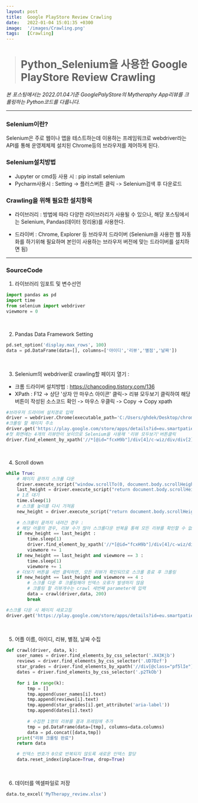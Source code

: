 ```yaml
---
layout: post
title:  Google PlayStore Review Crawling
date:   2022-01-04 15:01:35 +0300
image:  '/images/Crawling.png'
tags:   [Crawling]
---
```


> # Python_Selenium을 사용한 Google PlayStore Review Crawling <br/>

*본 포스팅에서는 2022.01.04기준 GooglePalyStore의 Mytheraphy App리뷰를 크롤링하는 Python코드를 다룹니다.*

___

### Selenium이란? <br/>
Selenium은 주로 웹이나 앱을 테스트하는데 이용하는 프레임워크로 webdriver라는 API를 통해 운영제체제 설치된 Chrome등의 브라우저를 제어하게 된다.<br/>


### Selenium설치방법 <br/>
- Jupyter or cmd등 사용 시 : pip install selenium<br/>
- Pycharm사용시 : Setting -> 플러스버튼 클릭 -> Selenium검색 후 다운로드<br/>


### Crawling을 위해 필요한 설치항목 <br/>
- 라이브러리 : 방법에 따라 다양한 라이브러리가 사용될 수 있으나, 해당 포스팅에서는 Selenium, Pandas(데이터 정리용)를 사용한다.<br/>

- 드라이버 : Chrome, Explorer 등 브라우저 드라이버 (Selenium을 사용한 웹 자동화를 하기위해 필요하며 본인이 사용하는 브라우저 버전에 맞는 드라이버를 설치하면 됨)

___

### SourceCode <br/>
1. 라이브러리 임포트 및 변수선언 <br/>

```python
import pandas as pd
import time
from selenium import webdriver
viewmore = 0
```
<br/>

2. Pandas Data Framework Setting <br/>

```python
pd.set_option('display.max_rows', 100) 
data = pd.DataFrame(data=[], columns=['아이디','리뷰','별점','날짜'])
```
<br/>

3. Selenium의 webdriver로 crawling할 페이지 열기 :<br/>
- 크롬 드라이버 설치방법 : https://chancoding.tistory.com/136<br/>
- XPath : F12 -> 상단 '상자 안 마우스 아이콘' 클릭-> 리뷰 모두보기 클릭하여 해당 버튼이 작성된 소스코드 확인 -> 마우스 우클릭 -> Copy -> Copy xpath

```python
#브라우저 드라이버 설치경로 입력
driver = webdriver.Chrome(executable_path='C:/Users/ghdek/Desktop/chromedriver')  
#크롤링 할 페이지 주소
driver.get('https://play.google.com/store/apps/details?id=eu.smartpatient.mytherapy&hl=ko&gl=US') 
#첫 화면에는 4개의 리뷰만이 보이므로 Selenium을 사용해 '리뷰 모두보기'버튼클릭 
driver.find_element_by_xpath('//*[@id="fcxH9b"]/div[4]/c-wiz/div/div[2]/div/div/main/div/div[1]/div[6]/div/span/span').click() 
```
<br/>

4. Scroll down <br/>

```python
while True:
    # 페이지 끝까지 스크롤 다운
    driver.execute_script("window.scrollTo(0, document.body.scrollHeight);")
    last_height = driver.execute_script("return document.body.scrollHeight")
    # 1초 대기
    time.sleep(1)
    # 스크롤 높이를 다시 가져옴
    new_height = driver.execute_script("return document.body.scrollHeight")
    
    # 스크롤이 끝까지 내려간 경우 : 
    # 해당 어플의 경우, 리뷰 수가 많아 스크롤다운 반복을 통해 모든 리뷰를 확인할 수 없음(더보기버튼 클릭필요)
    if new_height == last_height :
        time.sleep(1)
        driver.find_element_by_xpath('//*[@id="fcxH9b"]/div[4]/c-wiz/div/div[2]/div/div/main/div/div[1]/div[2]/div[2]/div/span/span').click()
        viewmore += 1
    if new_height == last_height and viewmore == 3 :
        time.sleep(1)
        viewmore += 1
    # 더보기 버튼을 세번 클릭하면, 모든 리뷰가 확인되므로 스크롤 종료 후 크롤링
    if new_height == last_height and viewmore == 4 :
        # 스크롤 다운 후 크롤링해야 인덱스 오류가 발생하지 않음 
        # 크롤링 할 리뷰개수는 crawl 세번째 parameter에 입력
        data = crawl(driver,data, 200)
        break

#스크롤 다운 시 페이지 새로고침
driver.get('https://play.google.com/store/apps/details?id=eu.smartpatient.mytherapy&hl=ko&gl=US&showAllReviews=true')
```
<br/>

5. 어플 이름, 아이디, 리뷰, 별점, 날짜 수집 <br/>

```python
def crawl(driver, data, k):
    user_names = driver.find_elements_by_css_selector('.X43Kjb') 
    reviews = driver.find_elements_by_css_selector('.UD7Dzf')
    star_grades = driver.find_elements_by_xpath('//div[@class="pf5lIe"]/div[@role="img"]')
    dates = driver.find_elements_by_css_selector('.p2TkOb')
    
    for i in range(k):
        tmp = []
        tmp.append(user_names[i].text)
        tmp.append(reviews[i].text)
        tmp.append(star_grades[i].get_attribute('aria-label'))
        tmp.append(dates[i].text)
        
        # 수집한 1명의 리뷰를 결과 프레임에 추가
        tmp = pd.DataFrame(data=[tmp], columns=data.columns)
        data = pd.concat([data,tmp])
    print("리뷰 크롤링 완료")
    return data

    # 인덱스 번호가 0으로 반복되지 않도록 새로운 인덱스 할당
    data.reset_index(inplace=True, drop=True)
```
<br/>

6. 데이터를 엑셀파일로 저장<br/>

```python
data.to_excel('MyTherapy_review.xlsx')
```
